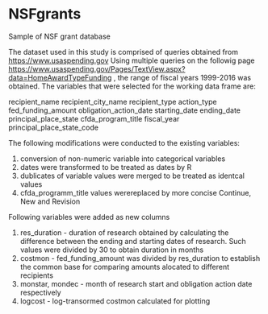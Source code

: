 # NSFgrants
Sample of NSF grant database

The dataset used in this study is comprised of queries obtained from https://www.usaspending.gov 
Using multiple queries on the followig page https://www.usaspending.gov/Pages/TextView.aspx?data=HomeAwardTypeFunding , the range of fiscal years 1999-2016 was obtained. 
The variables that were selected for the working data frame are: 

recipient_name
recipient_city_name
recipient_type
action_type
fed_funding_amount
obligation_action_date
starting_date
ending_date
principal_place_state
cfda_program_title
fiscal_year
principal_place_state_code

The following modifications were conducted to the existing variables:
1. conversion of non-numeric variable into categorical variables 
2. dates were transformed to be treated as dates by R
3. dublicates of variable values were merged to be treated as identcal values 
4. cfda_programm_title values werereplaced by more concise Continue, New and Revision 

Following variables were added as new columns
1. res_duration - duration of research obtained by calculating the difference between the ending and starting dates of research. Such values were divided by 30 to obtain duration in months 
2. costmon - fed_funding_amount was divided by res_duration to establish the common base for comparing amounts alocated to different recipients 
3. monstar, mondec - month of research start and obligation action date respectively 
4. logcost - log-transormed costmon calculated for plotting


